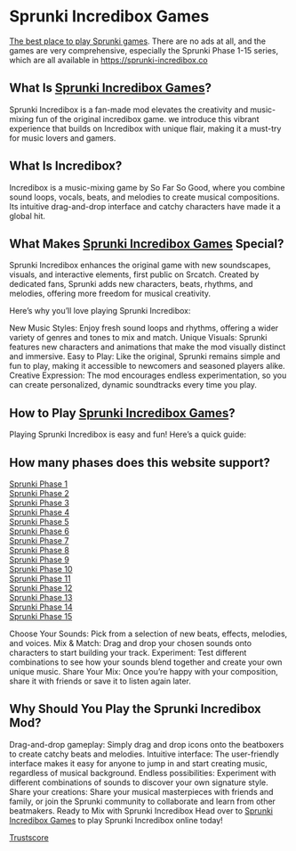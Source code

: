 # Sprunki Incredibox Games
[The best place to play Sprunki games](https://sprunki-incredibox.co "Sprunki Incredibox Games"). There are no ads at all, and the games are very comprehensive, especially the Sprunki Phase 1-15 series, which are all available in https://sprunki-incredibox.co

## What Is [Sprunki Incredibox Games](https://sprunki-incredibox.co "Sprunki Incredibox Games")?
Sprunki Incredibox is a fan-made mod elevates the creativity and music-mixing fun of the original incredibox game. we introduce this vibrant experience that builds on Incredibox with unique flair, making it a must-try for music lovers and gamers.

## What Is Incredibox?
Incredibox is a music-mixing game by So Far So Good, where you combine sound loops, vocals, beats, and melodies to create musical compositions. Its intuitive drag-and-drop interface and catchy characters have made it a global hit.

## What Makes [Sprunki Incredibox Games](https://sprunki-incredibox.co "Sprunki Incredibox Games") Special?
Sprunki Incredibox enhances the original game with new soundscapes, visuals, and interactive elements, first public on Srcatch. Created by dedicated fans, Sprunki adds new characters, beats, rhythms, and melodies, offering more freedom for musical creativity.

Here’s why you’ll love playing Sprunki Incredibox:

New Music Styles: Enjoy fresh sound loops and rhythms, offering a wider variety of genres and tones to mix and match.
Unique Visuals: Sprunki features new characters and animations that make the mod visually distinct and immersive.
Easy to Play: Like the original, Sprunki remains simple and fun to play, making it accessible to newcomers and seasoned players alike.
Creative Expression: The mod encourages endless experimentation, so you can create personalized, dynamic soundtracks every time you play.

## How to Play [Sprunki Incredibox Games](https://sprunki-incredibox.co "Sprunki Incredibox Games")?
Playing Sprunki Incredibox is easy and fun! Here’s a quick guide:

## How many phases does this website support?
[Sprunki Phase 1](https://sprunki-incredibox.co/game/sprunki-phase-1 "Sprunki Phase 1")  
[Sprunki Phase 2](https://sprunki-incredibox.co/game/sprunki-phase-2 "Sprunki Phase 2")  
[Sprunki Phase 3](https://sprunki-incredibox.co/game/sprunki-phase-3 "Sprunki Phase 3")  
[Sprunki Phase 4](https://sprunki-incredibox.co/game/sprunki-phase-4 "Sprunki Phase 4")  
[Sprunki Phase 5](https://sprunki-incredibox.co/game/sprunki-phase-5 "Sprunki Phase 5")  
[Sprunki Phase 6](https://sprunki-incredibox.co/game/sprunki-phase-6 "Sprunki Phase 6")  
[Sprunki Phase 7](https://sprunki-incredibox.co/game/sprunki-phase-7 "Sprunki Phase 7")  
[Sprunki Phase 8](https://sprunki-incredibox.co/game/sprunki-phase-8 "Sprunki Phase 8")  
[Sprunki Phase 9](https://sprunki-incredibox.co/game/sprunki-phase-9 "Sprunki Phase 9")  
[Sprunki Phase 10](https://sprunki-incredibox.co/game/sprunki-phase-10 "Sprunki Phase 10")  
[Sprunki Phase 11](https://sprunki-incredibox.co/game/sprunki-phase-11 "Sprunki Phase 11")  
[Sprunki Phase 12](https://sprunki-incredibox.co/game/sprunki-phase-12 "Sprunki Phase 12")  
[Sprunki Phase 13](https://sprunki-incredibox.co/game/sprunki-phase-13 "Sprunki Phase 13")  
[Sprunki Phase 14](https://sprunki-incredibox.co/game/sprunki-phase-14 "Sprunki Phase 14")  
[Sprunki Phase 15](https://sprunki-incredibox.co/game/sprunki-phase-15 "Sprunki Phase 15")  

Choose Your Sounds: Pick from a selection of new beats, effects, melodies, and voices.
Mix & Match: Drag and drop your chosen sounds onto characters to start building your track.
Experiment: Test different combinations to see how your sounds blend together and create your own unique music.
Share Your Mix: Once you’re happy with your composition, share it with friends or save it to listen again later.
## Why Should You Play the Sprunki Incredibox Mod?
Drag-and-drop gameplay: Simply drag and drop icons onto the beatboxers to create catchy beats and melodies.
Intuitive interface: The user-friendly interface makes it easy for anyone to jump in and start creating music, regardless of musical background.
Endless possibilities: Experiment with different combinations of sounds to discover your own signature style.
Share your creations: Share your musical masterpieces with friends and family, or join the Sprunki community to collaborate and learn from other beatmakers.
Ready to Mix with Sprunki Incredibox
Head over to [Sprunki Incredibox Games](https://sprunki-incredibox.co "Sprunki Incredibox Games") to play Sprunki Incredibox online today!

[Trustscore](https://www.scamadviser.com/check-website/sprunki-incredibox.co)
